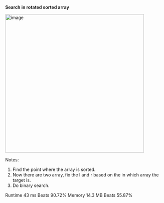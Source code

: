 **Search in rotated sorted array**

<img width="442" alt="image" src="https://user-images.githubusercontent.com/25766765/209394003-1ed5e1a8-57d5-4e5d-a472-de6cf5646af2.png">

Notes:
1. Find the point where the array is sorted.
2. Now there are two array, fix the l and r based on the in which array the target is.
3. Do binary search.


Runtime
43 ms
Beats
90.72%
Memory
14.3 MB
Beats
55.87%
